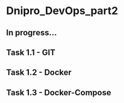 # Dnipro_DevOps_part2

## In progress...

## Task 1.1 - GIT

## Task 1.2 - Docker

## Task 1.3 - Docker-Compose